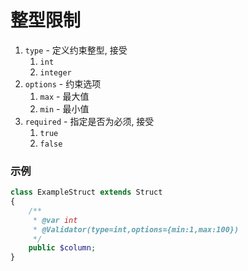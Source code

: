 # 整型限制

1. `type` - 定义约束整型, 接受
    1. `int`
    1. `integer`
1. `options` - 约束选项
    1. `max` - 最大值
    1. `min` - 最小值
1. `required` - 指定是否为必须, 接受
    1. `true`
    1. `false`



### 示例

```php
class ExampleStruct extends Struct 
{
    /**
     * @var int
     * @Validator(type=int,options={min:1,max:100})
     */
    public $column;
}
```
